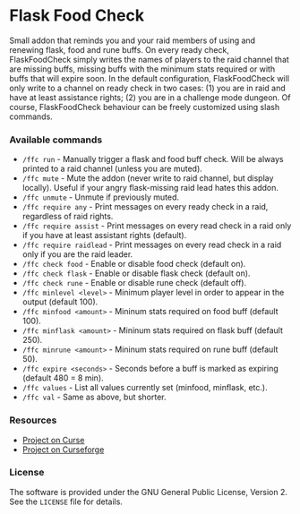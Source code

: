 # Flask Food Check

Small addon that reminds you and your raid members of using and renewing flask, food and rune buffs. 
On every ready check, FlaskFoodCheck simply writes the names of players to the raid channel that are missing buffs, 
missing buffs with the minimum stats required or with buffs that will expire soon. In the default configuration, 
FlaskFoodCheck will only write to a channel on ready check in two cases: 
(1) you are in raid and have at least assistance rights; 
(2) you are in a challenge mode dungeon. 
Of course, FlaskFoodCheck behaviour can be freely customized using slash commands.

### Available commands

* `/ffc run` - Manually trigger a flask and food buff check. Will be always printed to a raid channel (unless you are muted).
* `/ffc mute` - Mute the addon (never write to raid channel, but display locally). Useful if your angry flask-missing raid lead hates this addon.
* `/ffc unmute` - Unmute if previously muted.
* `/ffc require any` - Print messages on every ready check in a raid, regardless of raid rights.
* `/ffc require assist` - Print messages on every read check in a raid only if you have at least assistant rights (default).
* `/ffc require raidlead` - Print messages on every read check in a raid only if you are the raid leader.
* `/ffc check food` - Enable or disable food check (default on).
* `/ffc check flask` - Enable or disable flask check (default on).
* `/ffc check rune` - Enable or disable rune check (default off).
* `/ffc minlevel <level>` - Minimum player level in order to appear in the output (default 100).
* `/ffc minfood <amount>` - Mininum stats required on food buff (default 100).
* `/ffc minflask <amount>` - Mininum stats required on flask buff (default 250).
* `/ffc minrune <amount>` - Mininum stats required on rune buff (default 50).
* `/ffc expire <seconds>` - Seconds before a buff is marked as expiring (default 480 = 8 min).
* `/ffc values` - List all values currently set (minfood, minflask, etc.).
* `/ffc val` - Same as above, but shorter.


### Resources

* [Project on Curse](https://www.curseforge.com/wow/addons/flaskfoodcheck)
* [Project on Curseforge](https://wow.curseforge.com/projects/flaskfoodcheck)


### License

The software is provided under the GNU General Public License, Version 2. See the `LICENSE` file for details.
